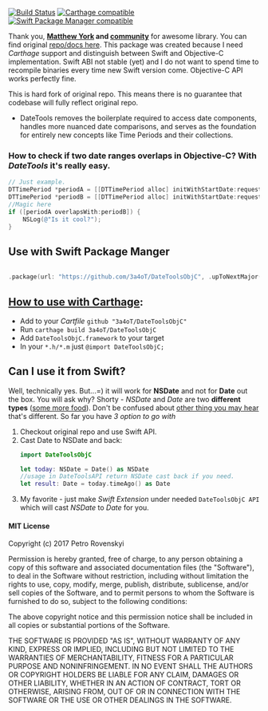 
[![Build Status](https://travis-ci.org/3a4oT/DateToolsObjC.svg?branch=master)](https://travis-ci.org/3a4oT/DateToolsObjC) [![Carthage compatible](https://img.shields.io/badge/Carthage-compatible-4BC51D.svg?style=flat)](https://github.com/Carthage/Carthage) [![Swift Package Manager compatible](https://img.shields.io/badge/Swift%20Package%20Manager%20-compatible-brightgreen)](https://swift.org/package-manager/)

Thank you, **[Matthew York](https://github.com/MatthewYork) and [community](https://github.com/3a4oT/DateToolsObjC/blob/master/CREDITS.md)** for awesome library. You can find  original [repo/docs here](https://github.com/MatthewYork/DateTools). This package was created because I need *Carthage* support and distinguish between Swift and Objective-C implementation. Swift ABI not stable (yet) and I do not want to spend time to recompile binaries every time new Swift version come. Objective-C API works perfectly fine.


This is hard fork of original repo. This means there is no guarantee that codebase will fully reflect original repo.

* DateTools removes the boilerplate required to access date components, handles more nuanced date comparisons, and serves as the foundation for entirely new concepts like Time Periods and their collections.

### How to check if two date ranges overlaps in Objective-C? With *DateTools* it's really easy.
```objective-C
// Just example.
DTTimePeriod *periodA = [[DTTimePeriod alloc] initWithStartDate:request.startDate endDate:request.endDate];
DTTimePeriod *periodB = [[DTTimePeriod alloc] initWithStartDate:requestB.startDate endDate:requestB.endDate];
//Magic here
if ([periodA overlapsWith:periodB]) {
    NSLog(@"Is it cool?");
}
```  

## Use with Swift Package Manger

```swift

.package(url: "https://github.com/3a4oT/DateToolsObjC", .upToNextMajor(from: "1.0.4"))

```

## [How to use with Carthage](https://github.com/Carthage/Carthage#adding-frameworks-to-an-application):

 * Add to your *Cartfile*  ```github "3a4oT/DateToolsObjC"```
 * Run ```carthage build 3a4oT/DateToolsObjC```
 * Add ```DateToolsObjC.framework``` to your target
 * In your ```*.h/*.m``` just ```@import DateToolsObjC;```


## Can I use it from Swift?
Well, technically yes. But...=) it will work for **NSDate** and not for **Date** out the box. You will ask why? Shorty - *NSDate* and *Date* are two **different types** ([some more food](https://github.com/apple/swift-evolution/blob/master/proposals/0069-swift-mutability-for-foundation.md#new-value-types)). Don't be confused about [other thing you may hear](https://github.com/apple/swift-evolution/blob/master/proposals/0086-drop-foundation-ns.md) that's different. So far you have *3 option to go with*

1. Checkout original repo and use Swift API.
2. Cast Date to NSDate and back:
      ```swift
      import DateToolsObjC

      let today: NSDate = Date() as NSDate
      //usage in DateToolsAPI return NSDate cast back if you need.
      let result: Date = today.timeAgo() as Date
      ```
3. My favorite - just make *Swift Extension* under needed `DateToolsObjC API` which will cast *NSDate* to *Date* for you.

#### MIT License

Copyright (c) 2017 Petro Rovenskyi

Permission is hereby granted, free of charge, to any person obtaining a copy
of this software and associated documentation files (the "Software"), to deal
in the Software without restriction, including without limitation the rights
to use, copy, modify, merge, publish, distribute, sublicense, and/or sell
copies of the Software, and to permit persons to whom the Software is
furnished to do so, subject to the following conditions:

The above copyright notice and this permission notice shall be included in all
copies or substantial portions of the Software.

THE SOFTWARE IS PROVIDED "AS IS", WITHOUT WARRANTY OF ANY KIND, EXPRESS OR
IMPLIED, INCLUDING BUT NOT LIMITED TO THE WARRANTIES OF MERCHANTABILITY,
FITNESS FOR A PARTICULAR PURPOSE AND NONINFRINGEMENT. IN NO EVENT SHALL THE
AUTHORS OR COPYRIGHT HOLDERS BE LIABLE FOR ANY CLAIM, DAMAGES OR OTHER
LIABILITY, WHETHER IN AN ACTION OF CONTRACT, TORT OR OTHERWISE, ARISING FROM,
OUT OF OR IN CONNECTION WITH THE SOFTWARE OR THE USE OR OTHER DEALINGS IN THE
SOFTWARE.
